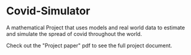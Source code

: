 # Covid-Simulator
A mathematical Project that uses models and real world data to estimate and simulate the spread of covid throughout the world.

Check out the "Project paper" pdf to see the full project document.
